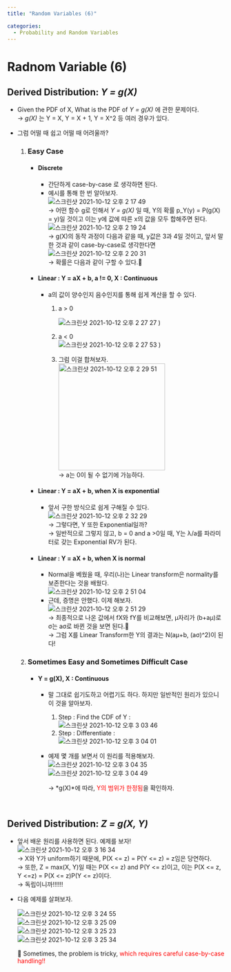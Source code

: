 ```yaml
---
title: "Random Variables (6)"

categories:
  - Probability and Random Variables
---
```


# Radnom Variable (6)

## Derived Distribution: *Y = g(X)*

- Given the PDF of X, What is the PDF of *Y = g(X)* 에 관한 문제이다. <br>
  → *g(X)* 는  Y = X, Y = X + 1, Y = X^2 등 여러 경우가 있다.

- 그럼 어떨 때 쉽고 어떨 때 어려울까?

  1. ### Easy Case 

     - #### Discrete 

       - 간단하게 case-by-case 로 생각하면 된다.
       - 예시를 통해 한 번 알아보자. <br>![스크린샷 2021-10-12 오후 2 17 49](https://user-images.githubusercontent.com/37065429/136903608-2514afc8-9c00-45ff-be64-eb04ef519a0a.png)
         <br>
         → 어떤 함수 g로 인해서 *Y = g(X)* 일 때, Y의 확률 p_Y(y) = P(g(X) = y)일 것이고 이는 y에 값에 따른 x의 값을 모두 합해주면 된다. <br>![스크린샷 2021-10-12 오후 2 19 24](https://user-images.githubusercontent.com/37065429/136903654-b3e95368-ccd9-4525-b627-187c8044d67c.png)
         <br>
         → g(X)의 동작 과정이 다음과 같을 때, y값은 3과 4일 것이고, 앞서 말한 것과 같이 case-by-case로 생각한다면<br>![스크린샷 2021-10-12 오후 2 20 31](https://user-images.githubusercontent.com/37065429/136903693-70131e94-9bee-40d0-babf-3a6cd45474f8.png) 
         <br>
         → 확률은 다음과 같이 구할 수 있다.💩  <br>

     - #### Linear : Y = aX + b, a != 0, X : Continuous

       - a의 값이 양수인지 음수인지를 통해 쉽게 계산을 할 수 있다.

         1. a > 0 <br>

            ![스크린샷 2021-10-12 오후 2 27 27](https://user-images.githubusercontent.com/37065429/136903716-c9aa1954-2bdf-46ae-aeea-6f607b059945.png)
            )
         
         2. a < 0<br>![스크린샷 2021-10-12 오후 2 27 53](https://user-images.githubusercontent.com/37065429/136903753-77979f7b-dd82-47d8-b327-3de716a3a51e.png)
            )
         
         3. 그럼 이걸 합쳐보자. <br><img width="247" alt="스크린샷 2021-10-12 오후 2 29 51" src="https://user-images.githubusercontent.com/37065429/136903777-0bb5d919-1116-4999-891b-a2097672aa82.png">
            <br>
            → a는 0이 될 수 없기에 가능하다. <br>
  
     - #### Linear : Y = aX + b, when X is **exponential**
  
       - 앞서 구한 방식으로 쉽게 구해질 수 있다. <br>![스크린샷 2021-10-12 오후 2 32 29](https://user-images.githubusercontent.com/37065429/136903801-ade462a2-50f6-42bc-8c19-09fdd604a847.png)
         <br>
         → 그렇다면, Y 또한 Exponential일까? <br>
         → 일반적으로 그렇지 않고, b = 0 and a >0일 때, Y는 λ/a를 파라미터로 갖는 Exponential RV가 된다. <br>
  
     - #### Linear : Y = aX + b, when X is normal
  
       - Normal을 베웠을 때, 우리(나)는 Linear transform은 normality를 보존한다는 것을 배웠다. <br>
         ![스크린샷 2021-10-12 오후 2 51 04](https://user-images.githubusercontent.com/37065429/136903829-6e8c49b1-b601-4b6e-a29f-240012d0d86c.png)
       - 근데, 증명은 안했다. 이제 해보자. <br>![스크린샷 2021-10-12 오후 2 51 29](https://user-images.githubusercontent.com/37065429/136903859-35cbd286-35bd-4c3f-acf6-6e8ad8f99512.png)
          <br>
         → 최종적으로 나온 값에서 fX와 fY를 비교해보면, μ자리가 (b+aμ)로 σ는 aσ로 바뀐 것을 보면 된다.💩 <br>
         → 그럼 X를 Linear Transform한 Y의 결과는 N(aμ+b, (aσ)^2)이 된다! <br>
  
  2. ### Sometimes Easy and Sometimes Difficult Case
  
     - #### Y = g(X), X : Continuous
  
       - 말 그대로 쉽기도하고 어렵기도 하다. 하지만 일반적인 원리가 있으니 이 것을 알아보자.
  
         1. Step : Find the CDF of Y : <br>![스크린샷 2021-10-12 오후 3 03 46](https://user-images.githubusercontent.com/37065429/136903888-aef1a32f-63ef-4739-8822-349fd28ac6b2.png)
         2. Step : Differentiate : <br>![스크린샷 2021-10-12 오후 3 04 01](https://user-images.githubusercontent.com/37065429/136903919-2321a348-02e9-49ba-9a85-95701620b435.png)
  
       - 예제 몇 개를 보면서 이 원리를 적용해보자. <br>
         ![스크린샷 2021-10-12 오후 3 04 35](https://user-images.githubusercontent.com/37065429/136903964-08d4958b-7659-4168-95f2-ffed521795a7.png) <br>
         ![스크린샷 2021-10-12 오후 3 04 49](https://user-images.githubusercontent.com/37065429/136904021-0580b217-01ed-42e4-b727-cf27305b1e77.png)<br>
         
         → *g(X)*에 따라, <span style="color:red">Y의 범위가 한정됨</span>을 확인하자.
  
         <br>
  
       

## Derived Distribution: *Z = g(X, Y)*

- 앞서 배운 원리를 사용하면 된다. 예제를 보자! <br>![스크린샷 2021-10-12 오후 3 16 34](https://user-images.githubusercontent.com/37065429/136904086-6cc9f9d8-a04d-40fd-9eec-326a3a802b91.png)
   <br>
  → X와 Y가 uniform하기 때문에, P(X <= z) = P(Y <= z) = z임은 당연하다. <br>
  → 또한, Z = max(X, Y)일 때는 P(X <= z) and P(Y <= z)이고, 이는 P(X <= z, Y <=z) = P(X <= z)P(Y <= z)이다. <br>
  → 독립이니까!!!!!!

- 다음 예제를 살펴보자. <br>

  ![스크린샷 2021-10-12 오후 3 24 55](https://user-images.githubusercontent.com/37065429/136904117-79481e97-3b2b-4639-b4c8-182d2d65860a.png)
  <br>
  ![스크린샷 2021-10-12 오후 3 25 09](https://user-images.githubusercontent.com/37065429/136904172-e5a55952-0996-4554-a8f2-a6ca98ed72a6.png)<br>
  ![스크린샷 2021-10-12 오후 3 25 23](https://user-images.githubusercontent.com/37065429/136904188-96727c91-bc89-4e7f-92d5-0c5474428397.png) <br>
  ![스크린샷 2021-10-12 오후 3 25 34](https://user-images.githubusercontent.com/37065429/136904206-a828e3cc-7728-410d-8a6a-3157f8480559.png)<br>
  
  💩 Sometimes, the problem is tricky, <span style="color:red">which requires careful case-by-case handling!!</span>


